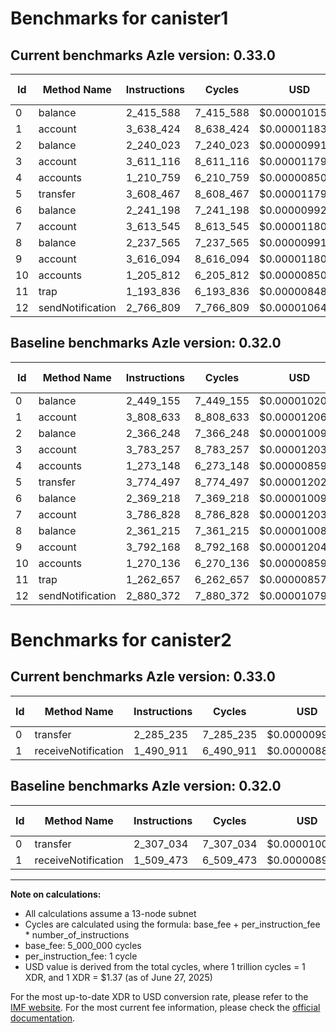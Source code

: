 # Benchmarks for canister1

## Current benchmarks Azle version: 0.33.0
| Id | Method Name | Instructions | Cycles | USD | USD/Million Calls | Change |
|-----------|-------------|------------|--------|-----|--------------|-------|
| 0 | balance | 2_415_588 | 7_415_588 | $0.0000101594 | $10.15 | <font color="green">-33_567</font> |
| 1 | account | 3_638_424 | 8_638_424 | $0.0000118346 | $11.83 | <font color="green">-170_209</font> |
| 2 | balance | 2_240_023 | 7_240_023 | $0.0000099188 | $9.91 | <font color="green">-126_225</font> |
| 3 | account | 3_611_116 | 8_611_116 | $0.0000117972 | $11.79 | <font color="green">-172_141</font> |
| 4 | accounts | 1_210_759 | 6_210_759 | $0.0000085087 | $8.50 | <font color="green">-62_389</font> |
| 5 | transfer | 3_608_467 | 8_608_467 | $0.0000117936 | $11.79 | <font color="green">-166_030</font> |
| 6 | balance | 2_241_198 | 7_241_198 | $0.0000099204 | $9.92 | <font color="green">-128_020</font> |
| 7 | account | 3_613_545 | 8_613_545 | $0.0000118006 | $11.80 | <font color="green">-173_283</font> |
| 8 | balance | 2_237_565 | 7_237_565 | $0.0000099155 | $9.91 | <font color="green">-123_650</font> |
| 9 | account | 3_616_094 | 8_616_094 | $0.0000118040 | $11.80 | <font color="green">-176_074</font> |
| 10 | accounts | 1_205_812 | 6_205_812 | $0.0000085020 | $8.50 | <font color="green">-64_324</font> |
| 11 | trap | 1_193_836 | 6_193_836 | $0.0000084856 | $8.48 | <font color="green">-68_821</font> |
| 12 | sendNotification | 2_766_809 | 7_766_809 | $0.0000106405 | $10.64 | <font color="green">-113_563</font> |

## Baseline benchmarks Azle version: 0.32.0
| Id | Method Name | Instructions | Cycles | USD | USD/Million Calls |
|-----------|-------------|------------|--------|-----|--------------|
| 0 | balance | 2_449_155 | 7_449_155 | $0.0000102053 | $10.20 |
| 1 | account | 3_808_633 | 8_808_633 | $0.0000120678 | $12.06 |
| 2 | balance | 2_366_248 | 7_366_248 | $0.0000100918 | $10.09 |
| 3 | account | 3_783_257 | 8_783_257 | $0.0000120331 | $12.03 |
| 4 | accounts | 1_273_148 | 6_273_148 | $0.0000085942 | $8.59 |
| 5 | transfer | 3_774_497 | 8_774_497 | $0.0000120211 | $12.02 |
| 6 | balance | 2_369_218 | 7_369_218 | $0.0000100958 | $10.09 |
| 7 | account | 3_786_828 | 8_786_828 | $0.0000120380 | $12.03 |
| 8 | balance | 2_361_215 | 7_361_215 | $0.0000100849 | $10.08 |
| 9 | account | 3_792_168 | 8_792_168 | $0.0000120453 | $12.04 |
| 10 | accounts | 1_270_136 | 6_270_136 | $0.0000085901 | $8.59 |
| 11 | trap | 1_262_657 | 6_262_657 | $0.0000085798 | $8.57 |
| 12 | sendNotification | 2_880_372 | 7_880_372 | $0.0000107961 | $10.79 |

# Benchmarks for canister2

## Current benchmarks Azle version: 0.33.0
| Id | Method Name | Instructions | Cycles | USD | USD/Million Calls | Change |
|-----------|-------------|------------|--------|-----|--------------|-------|
| 0 | transfer | 2_285_235 | 7_285_235 | $0.0000099808 | $9.98 | <font color="green">-21_799</font> |
| 1 | receiveNotification | 1_490_911 | 6_490_911 | $0.0000088925 | $8.89 | <font color="green">-18_562</font> |

## Baseline benchmarks Azle version: 0.32.0
| Id | Method Name | Instructions | Cycles | USD | USD/Million Calls |
|-----------|-------------|------------|--------|-----|--------------|
| 0 | transfer | 2_307_034 | 7_307_034 | $0.0000100106 | $10.01 |
| 1 | receiveNotification | 1_509_473 | 6_509_473 | $0.0000089180 | $8.91 |



---

**Note on calculations:**
- All calculations assume a 13-node subnet
- Cycles are calculated using the formula: base_fee + per_instruction_fee \* number_of_instructions
- base_fee: 5_000_000 cycles
- per_instruction_fee: 1 cycle
- USD value is derived from the total cycles, where 1 trillion cycles = 1 XDR, and 1 XDR = $1.37 (as of June 27, 2025)

For the most up-to-date XDR to USD conversion rate, please refer to the [IMF website](https://www.imf.org/external/np/fin/data/rms_sdrv.aspx).
For the most current fee information, please check the [official documentation](https://internetcomputer.org/docs/references/cycles-cost-formulas).